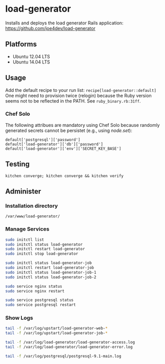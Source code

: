 # load-generator

Installs and deploys the load generator Rails application: https://github.com/joe4dev/load-generator

## Platforms

* Ubuntu 12.04 LTS
* Ubuntu 14.04 LTS

## Usage

Add the default recipe to your run list: `recipe[load-generator::default]`
One might need to provision twice (relogin) because the Ruby version seems not to be reflected in the PATH. See `ruby_binary.rb:31ff`.

### Chef Solo

The following attribues are mandatory using Chef Solo because randomly generated secrets cannot be persistet (e.g., using *node.set*):

```
default['postgresql']['password']
default['load-generator']['db']['password']
default['load-generator']['env']['SECRET_KEY_BASE']
```

## Testing

```
kitchen converge; kitchen converge && kitchen verify
```


## Administer

### Installation directory

`/var/www/load-generator/`

### Manage Services

```bash
sudo initctl list
sudo initctl status load-generator
sudo initctl restart load-generator
sudo initctl stop load-generator

sudo initctl status load-generator-job
sudo initctl restart load-generator-job
sudo initctl status load-generator-job-1
sudo initctl status load-generator-job-2

sudo service nginx status
sudo service nginx restart

sudo service postgresql status
sudo service postgresql restart
```

### Show Logs

```bash
tail -f /var/log/upstart/load-generator-web-*
tail -f /var/log/upstart/load-generator-job-*

tail -f /var/log/load-generator/load-generator-access.log
tail -f /var/log/load-generator/load-generator-error.log

tail -f /var/log/postgresql/postgresql-9.1-main.log
```
